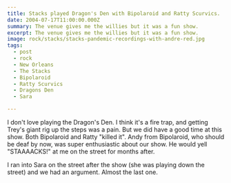 ```yaml
---
title: Stacks played Dragon's Den with Bipolaroid and Ratty Scurvics.
date: 2004-07-17T11:00:00.000Z
summary: The venue gives me the willies but it was a fun show.
excerpt: The venue gives me the willies but it was a fun show.
image: rock/stacks/stacks-pandemic-recordings-with-andre-red.jpg
tags:
  - post 
  - rock
  - New Orleans
  - The Stacks
  - Bipolaroid
  - Ratty Scurvics
  - Dragons Den
  - Sara

---
```


I don't love playing the Dragon's Den. I think it's a fire trap, and getting Trey's giant rig up the steps was a pain. But we did have a good time at this show. Both Bipolaroid and Ratty "killed it". Andy from Bipolaroid, who should be deaf by now, was super enthusiastic about our show. He would yell "STAAAACKS!" at me on the street for months after.

I ran into Sara on the street after the show (she was playing down the street) and we had an argument. Almost the last one.

